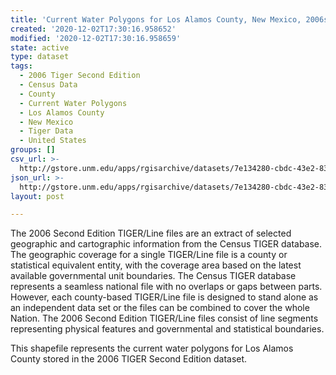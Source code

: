 ```yaml
---
title: 'Current Water Polygons for Los Alamos County, New Mexico, 2006se TIGER'
created: '2020-12-02T17:30:16.958652'
modified: '2020-12-02T17:30:16.958659'
state: active
type: dataset
tags:
  - 2006 Tiger Second Edition
  - Census Data
  - County
  - Current Water Polygons
  - Los Alamos County
  - New Mexico
  - Tiger Data
  - United States
groups: []
csv_url: >-
  http://gstore.unm.edu/apps/rgisarchive/datasets/7e134280-cbdc-43e2-8357-3faaad5711f7/tgr2006se_losa_wat.derived.csv
json_url: >-
  http://gstore.unm.edu/apps/rgisarchive/datasets/7e134280-cbdc-43e2-8357-3faaad5711f7/tgr2006se_losa_wat.derived.json
layout: post

---
```

The 2006 Second Edition TIGER/Line files are an extract of selected geographic and cartographic information from the Census TIGER database.  The geographic coverage for a single TIGER/Line file is a county or statistical equivalent entity, with the coverage area based on the latest available governmental unit boundaries. The Census TIGER database represents a seamless national file with no overlaps or gaps between parts.  However, each county-based TIGER/Line file is designed to stand alone as an independent data set or the files can be combined to cover the whole Nation.  The 2006 Second Edition  TIGER/Line files consist of line segments representing physical features and governmental and statistical boundaries.  

This shapefile represents the current water polygons for Los Alamos County stored in the 2006 TIGER Second Edition dataset.

